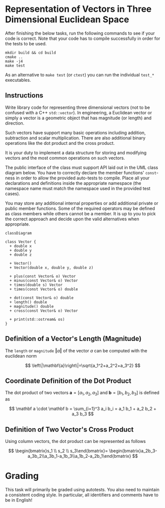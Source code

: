 # Representation of Vectors in Three Dimensional Euclidean Space

After finishing the below tasks, run the following commands to see if your code
is correct. Note that your code has to compile successfully in order for the
tests to be used.

```shell
mkdir build && cd build
cmake ..
make -j4
make test
```

As an alternative to `make test` (or `ctest`) you can run the individual
`test_*` executables.


## Instructions

Write library code for representing three dimensional vectors (not to be
confused with a C++ `std::vector`). In engineering,
a Euclidean vector or simply a vector is a geometric object that has magnitude 
(or length) and direction.

Such vectors have support many basic operations including 
addition, subtraction and scalar multiplication. There are also 
additional binary operations like the dot product and the cross product.

It is your duty to implement a data structure for storing and modifying
vectors and the most common operations on such vectors.

The public interface of the class must support API laid out in the UML class 
diagram below. You have to correctly declare the member functions' `const`-ness 
in order to allow the provided auto-tests to compile. Place all your
declarations and definitions inside the appropriate namespace
(the namespace name must match the namespace used in the provided test cases).

You may store any additional internal properties or add additional private 
or public member functions. Some of the required operators may be defined
as class members while others cannot be a member. It is up to you to pick
the correct approach and decide upon the valid alternatives when appropriate.


```mermaid
classDiagram

class Vector {
  + double x
  + double y
  + double z

  + Vector()
  + Vector(double x, double y, double z)

  + plus(const Vector& o) Vector
  + minus(const Vector& o) Vector
  + times(double s) Vector
  + times(const Vector& o) double

  + dot(const Vector& o) double
  + length() double
  + magnitude() double
  + cross(const Vector& o) Vector

  + print(std::ostream& os)
}
```


## Definition of a Vector's Length (Magnitude)
The `length` or `magnitude` $‖a‖$ of the vector $a$  can be computed with the 
euclidean norm

$$
\left\|\mathbf{a}\right\|=\sqrt{a_1^2+a_2^2+a_3^2}
$$

## Coordinate Definition of the Dot Product
The dot product of two vectors
$\mathbf{a} = [a_1, a_2, a_3]$ and $\mathbf{b} = [b_1, b_2, b_3]$ 
is defined as

$$
\mathbf a \cdot \mathbf b = \sum_{i=1}^3 a_i b_i = a_1 b_1 + a_2 b_2 + a_3 b_3
$$


## Definition of Two Vector's Cross Product

Using column vectors, the dot product can be represented as follows

$$
\begin{bmatrix}s_1 \\ s_2 \\ s_3\end{bmatrix}=
\begin{bmatrix}a_2b_3-a_3b_2\\a_3b_1-a_1b_3\\a_1b_2-a_2b_1\end{bmatrix}
$$


# Grading
This task will primarily be graded using autotests. You also need
to maintain a consistent coding style. In particular, all identifiers and
comments have to be in English!
